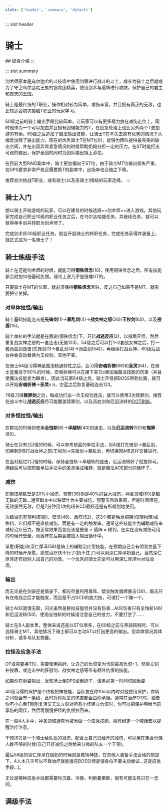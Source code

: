 ```yaml
---
slots: ['header', 'summary', 'default']
---
```

::: slot header
# 骑士
<FloatTOC />
## 综合介绍
:::

::: slot summary

剑术师原本是乌尔达哈的斗技场中使用剑盾进行战斗的斗士，成长为骑士之后就成为了守卫乌尔达哈王族的银胄团精英，使用剑术与盾牌进行攻防，保护自己的君主和效忠的王国。

骑士是最传统的T职业，操作相对较为简单，减伤丰富，并且拥有真正的无敌，也比较适合初次接触T职业的玩家学习。

60级之前的骑士输出手段比较简单，让玩家可以有更多精力放在减伤走位上，同时他作为一个可以加血并且拥有团辅能力的T，在应急处理上也比另外两个T更加游刃有余。60级之后追加了魔法输出技能，让骑士T在不失去原有优势的情况下大幅度加强了输出能力。现在的优秀骑士T在MT位时，能够为团队提供最完美的输出空间，并在出现异常紧急情况的时候帮助奶妈分担一定的压力。在ST时能打出可观的输出，保护全团的同时为团队输出锦上添花。

在目前大型RAID副本中，骑士更加偏向于ST位，由于骑士MT位输出损失严重，在DPS要求非常严格且需要换T的副本中，出场率也会随之下降。

推荐初次挑战T职业，或有骑士(以及圣骑士)情结的玩家选择。
:::

## 骑士入门

想以骑士开始游戏的玩家，可以在建号的时候选择==剑术师==进入游戏。其他玩家完成自己职业10级的职业任务之后，在乌尔达哈接任务<quest name="如何加入剑术师行会" />，并继续<quest name="最强剑术师之路" />任务，就可以获得单手剑并转职为剑术师了。

完成剑术师30级职业任务<quest name="纳尔札尔双剑" type="plus" />，就会开启骑士的转职任务<quest name="自由骑士的誓约" type="plus" />，完成任务获得<item name="骑士之证" />并装备上，就正式成为一名骑士了！

## 骑士练级手法

骑士在还是剑术师的时候，就能习得**钢铁信念**(10)，使用钢铁信念之后，所有技能都会附加10倍基础仇恨。理论上说几乎是很难OT的。

只要骑士在MT的位置，就必须保持**钢铁信念**常驻，反之自己如果不是MT，就需要把它关掉。

### 对单体拉怪/输出

骑士基础技能连击是**先锋剑**(1)→**暴乱剑**(4)→**战女神之怒**(26)/**王权剑**(60)，以及**投盾**(15)。

骑士单拉的手法就是在盾姿(钢铁信念)下，开启**战逃反应**(2)，以投盾开怪，然后重复战女神之怒的一套连击(无脑123)，54级之后可以打1~2套战女神之后，打一套沥血剑连击(先锋剑(1)→暴乱剑(4)→沥血剑(54))，再继续打战女神，60级后战女神会自动替换为王权剑，其他不变。

在骑士64级习得神圣魔法精通特性之后，会习得**安魂祈祷**(68)和**圣灵**(64)，在骑士蓝量高于80%的时候，安魂祈祷可以在接下来12s里加强魔法技能的伤害（并且使魔法技能变为瞬发）。因此当玩家64级之后，骑士开怪把BOSS带到位置，就可以开始**安魂祈祷**→**圣灵**x n，空蓝之后恢复基础连击123。

76级习得**赎罪剑**之后，每成功打出一次王权剑连击，就可以使用3次赎罪剑，推荐在战斗中让**战逃反应**尽可能覆盖赎罪剑，以及沥血剑和厄运流转的[DOT刷新](/basic/battle.md#DOT)。

### 对多怪拉怪/输出

在群拉的时候则使用**全蚀斩**(6)→**卓越斩**(40)的连击，以及**厄运流转**(50)和**悔罪**(80)。

骑士在只有2只怪的时候，可以参考前面的单拉手法，对A怪打先锋剑→暴乱剑，切换到B怪打战女神之怒/王权剑→先锋剑→暴乱剑，再切换回A怪这样交替进行。

在面对超过2只怪的时候，保持全蚀斩→卓越斩的连击，厄运流转好了就放即可。满级后可以把前面单拉手法中的圣灵换成悔罪，就是魔法AOE部分的循环了。

### 减伤

职能技能铁壁是20%小减伤，预警(38)则是40%的巨大减伤，神圣领域(50)是超无敌的无敌…通常副本中以铁壁作为主要减伤，预警虽然效果高，但是时间很短，无敌虽然无敌，但是7分钟用1次的超长CD最好还是有所规划地使用。

次级减伤有预判(职能)、壁垒(46)、盾阵(52)，这3个都是触发招架(仅限物理)或格挡，它们都不是直接减伤，而是有一定的触发率，通常这些技能作为辅助减伤来减轻治疗压力。按正常效果而言应该是壁垒 > 盾阵 ≈ 预判，在实在没有减伤可用的时候开壁垒，而盾阵在后期会被加入输出循环中。

渐愈(职能)和深仁厚泽(58)是骑士的辅助治疗型技能，在预期自己会有明显血量下降的时候开渐愈，感觉治疗快不行了(奶不住了)可以用深仁厚泽奶自己。当然深仁厚泽还有奶别人加自己的功效，一个优秀的骑士完全可以用深仁厚泽hold住全场。

### 输出

而无论是在剑姿还是盾姿下，都应尽量利用盾阵、壁垒触发盾牌重击(30)，盾击只有在格挡之后才能触发，而且是不占GCD的能力技，可谓打一个赚一个。

骑士AOE就很无聊，闪光虽然是群拉技能但并没有伤害…AOE伤害只有全蚀斩(46)和厄运流转(50)，使用全蚀斩的时候请注意自己的技力，不要打空了……

骑士在8人副本里，整体来说还是以ST位居多，在60级之前与黑骑搭档时，可以选择骑士MT，其他情况下骑士都可以主动ST以打出更高的输出。但具体情况具体分析，请多与队友商量。

### 拉怪及应急手法

OT或需要换T时，需要使用挑衅，让自己的仇恨变为当前最高仇恨+1，然后立刻补投盾，或连击中的狂怒剑、战女神之怒等带有额外仇恨的技能。

如果你在剑姿输出，发现场上倒DPS或倒奶了，请务必第一时间切回盾姿

40级习得的保护是个终极把妹技能，当队友在你10m以内时对他使用保护，你俩之间就会有一条线，此时对你队友的伤害都会由你承担。通常在治疗OT时，或者你不小心倒T刚刚复活又无法立刻对所有小怪建立仇恨时，你可以把保护甩给当前承伤的同伴，然后再慢慢把怪的仇恨拉回来。

在一般4人本中，神圣领域通常也被当做一个应急技能。推荐绑定一个喊话宏以提醒治疗注意。

干预(62)是一个骑士给队友的减伤，配合上自己已经开的减伤，可以用在集合分摊人数不够的时候(自己开好减伤之后给来分摊的队友一个干预)。

最后58级的深仁厚泽在倒奶的时候则是救场神技，在其他人装备手法合格的前提下，4人本几乎可以不靠治疗就能撸完BOSS(但是请各位不要主动尝试…这是应急手段…)。

无论是哪种应急手段都需要你沉着、冷静，判断要果断，很有可能生死只在一念间。

## 满级手法

<UnderConstruction />